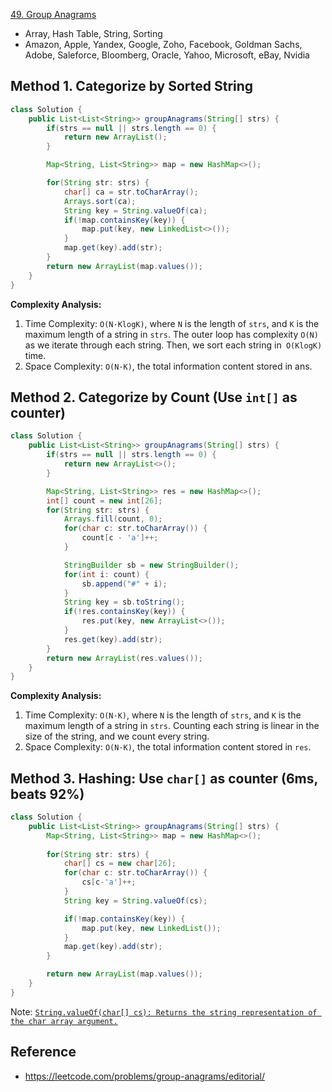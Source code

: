 [49. Group Anagrams](https://leetcode.com/problems/group-anagrams/description/)

* Array, Hash Table, String, Sorting
* Amazon, Apple, Yandex, Google, Zoho, Facebook, Goldman Sachs, Adobe, Saleforce, Bloomberg, Oracle, Yahoo, Microsoft, eBay, Nvidia


## Method 1. Categorize by Sorted String
```Java
class Solution {
    public List<List<String>> groupAnagrams(String[] strs) {
        if(strs == null || strs.length == 0) {
            return new ArrayList();
        }

        Map<String, List<String>> map = new HashMap<>();

        for(String str: strs) {
            char[] ca = str.toCharArray();
            Arrays.sort(ca);
            String key = String.valueOf(ca);
            if(!map.containsKey(key)) {
                map.put(key, new LinkedList<>());
            }
            map.get(key).add(str);
        }
        return new ArrayList(map.values());
    }
}
```
**Complexity Analysis:**
1. Time Complexity: `O(N·Klog⁡K)`, where `N` is the length of `strs`, and `K` is the maximum length of a string in `strs`. The outer loop has complexity `O(N)` as we iterate through each string. Then, we sort each string in` O(Klog⁡K)` time.
2. Space Complexity: `O(N·K)`, the total information content stored in ans.


## Method 2. Categorize by Count (Use `int[]` as counter)
```Java
class Solution {
    public List<List<String>> groupAnagrams(String[] strs) {
        if(strs == null || strs.length == 0) {
            return new ArrayList<>();
        }

        Map<String, List<String>> res = new HashMap<>();
        int[] count = new int[26];
        for(String str: strs) {
            Arrays.fill(count, 0);
            for(char c: str.toCharArray()) {
                count[c - 'a']++;
            }

            StringBuilder sb = new StringBuilder();
            for(int i: count) {
                sb.append("#" + i);
            }
            String key = sb.toString();
            if(!res.containsKey(key)) {
                res.put(key, new ArrayList<>());
            }
            res.get(key).add(str);
        }
        return new ArrayList(res.values());
    }
}
```
**Complexity Analysis:**
1. Time Complexity: `O(N·K)`, where `N` is the length of `strs`, and `K` is the maximum length of a string in `strs`. Counting each string is linear in the size of the string, and we count every string.
2. Space Complexity: `O(N·K)`, the total information content stored in `res`.


## Method 3. Hashing: Use `char[]` as counter (6ms, beats 92%)
```Java
class Solution {
    public List<List<String>> groupAnagrams(String[] strs) {
        Map<String, List<String>> map = new HashMap<>();
        
        for(String str: strs) {
            char[] cs = new char[26];
            for(char c: str.toCharArray()) {
                cs[c-'a']++;
            }
            String key = String.valueOf(cs);

            if(!map.containsKey(key)) {
                map.put(key, new LinkedList());
            }
            map.get(key).add(str);
        }

        return new ArrayList(map.values());
    }
}
```
Note: [`String.valueOf(char[] cs): Returns the string representation of the char array argument.`](https://docs.oracle.com/en/java/javase/17/docs/api/java.base/java/lang/String.html#valueOf(char))


## Reference
* https://leetcode.com/problems/group-anagrams/editorial/
